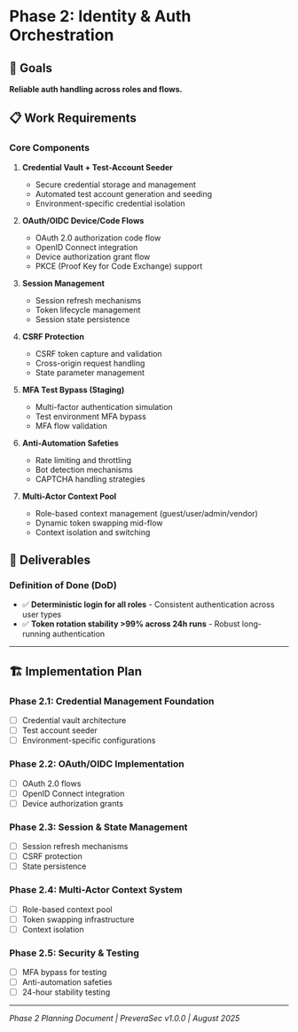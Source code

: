 # Phase 2: Identity & Auth Orchestration

## 🎯 Goals
**Reliable auth handling across roles and flows.**

## 📋 Work Requirements

### Core Components
1. **Credential Vault + Test-Account Seeder**
   - Secure credential storage and management
   - Automated test account generation and seeding
   - Environment-specific credential isolation

2. **OAuth/OIDC Device/Code Flows**
   - OAuth 2.0 authorization code flow
   - OpenID Connect integration
   - Device authorization grant flow
   - PKCE (Proof Key for Code Exchange) support

3. **Session Management**
   - Session refresh mechanisms
   - Token lifecycle management
   - Session state persistence

4. **CSRF Protection**
   - CSRF token capture and validation
   - Cross-origin request handling
   - State parameter management

5. **MFA Test Bypass (Staging)**
   - Multi-factor authentication simulation
   - Test environment MFA bypass
   - MFA flow validation

6. **Anti-Automation Safeties**
   - Rate limiting and throttling
   - Bot detection mechanisms
   - CAPTCHA handling strategies

7. **Multi-Actor Context Pool**
   - Role-based context management (guest/user/admin/vendor)
   - Dynamic token swapping mid-flow
   - Context isolation and switching

## 🚀 Deliverables

### Definition of Done (DoD)
- ✅ **Deterministic login for all roles** - Consistent authentication across user types
- ✅ **Token rotation stability >99% across 24h runs** - Robust long-running authentication

---

## 🏗️ Implementation Plan

### Phase 2.1: Credential Management Foundation
- [ ] Credential vault architecture
- [ ] Test account seeder
- [ ] Environment-specific configurations

### Phase 2.2: OAuth/OIDC Implementation
- [ ] OAuth 2.0 flows
- [ ] OpenID Connect integration
- [ ] Device authorization grants

### Phase 2.3: Session & State Management
- [ ] Session refresh mechanisms
- [ ] CSRF protection
- [ ] State persistence

### Phase 2.4: Multi-Actor Context System
- [ ] Role-based context pool
- [ ] Token swapping infrastructure
- [ ] Context isolation

### Phase 2.5: Security & Testing
- [ ] MFA bypass for testing
- [ ] Anti-automation safeties
- [ ] 24-hour stability testing

---

*Phase 2 Planning Document | PreveraSec v1.0.0 | August 2025*
